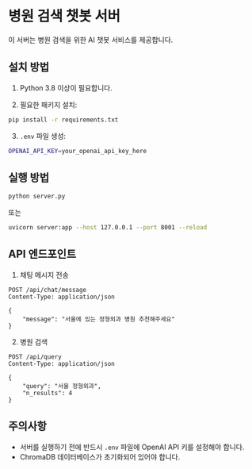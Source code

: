 # 병원 검색 챗봇 서버

이 서버는 병원 검색을 위한 AI 챗봇 서비스를 제공합니다.

## 설치 방법

1. Python 3.8 이상이 필요합니다.

2. 필요한 패키지 설치:
```bash
pip install -r requirements.txt
```

3. `.env` 파일 생성:
```bash
OPENAI_API_KEY=your_openai_api_key_here
```

## 실행 방법

```bash
python server.py
```

또는

```bash
uvicorn server:app --host 127.0.0.1 --port 8001 --reload
```

## API 엔드포인트

1. 채팅 메시지 전송
```
POST /api/chat/message
Content-Type: application/json

{
    "message": "서울에 있는 정형외과 병원 추천해주세요"
}
```

2. 병원 검색
```
POST /api/query
Content-Type: application/json

{
    "query": "서울 정형외과",
    "n_results": 4
}
```

## 주의사항

- 서버를 실행하기 전에 반드시 `.env` 파일에 OpenAI API 키를 설정해야 합니다.
- ChromaDB 데이터베이스가 초기화되어 있어야 합니다. 